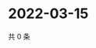 # 2022-03-15

共 0 条

<!-- BEGIN WEIBO -->
<!-- 最后更新时间 Tue Mar 15 2022 13:00:34 GMT+0800 (China Standard Time) -->

<!-- END WEIBO -->

